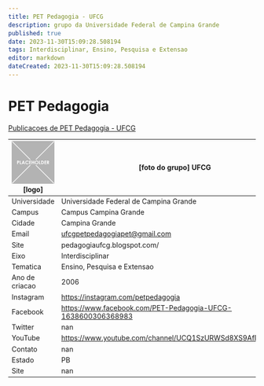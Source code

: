 ```yaml
---
title: PET Pedagogia - UFCG
description: grupo da Universidade Federal de Campina Grande
published: true
date: 2023-11-30T15:09:28.508194
tags: Interdisciplinar, Ensino, Pesquisa e Extensao
editor: markdown
dateCreated: 2023-11-30T15:09:28.508194
---
```


# PET Pedagogia

[Publicacoes de PET Pedagogia - UFCG](/atividade/130PETPedagogiaUFCG/feed.md)

| ![placeholder.png](/placeholder.png) [logo] | [foto do grupo] UFCG         |
| ------------------------------------------- | ------------------------------------------------- |
| Universidade                                | Universidade Federal de Campina Grande      |
| Campus                                      | Campus Campina Grande            |
| Cidade                                      | Campina Grande             |
| Email                                       | ufcgpetpedagogiapet@gmail.com             |
| Site                                        | pedagogiaufcg.blogspot.com/              |
| Eixo                                        | Interdisciplinar              |
| Tematica                                    | Ensino, Pesquisa e Extensao          |
| Ano de criacao                              | 2006        |
| Instagram                                   | https://instagram.com/petpedagogia         |
| Facebook                                    | https://www.facebook.com/PET-Pedagogia-UFCG-1638600306368983          |
| Twitter                                     | nan           |
| YouTube                                     | https://www.youtube.com/channel/UCQ1SzURWSd8XS9AfNDOEZRw           |
| Contato                                     | nan         |
| Estado                                      |  PB            |
| Site                                        | nan |
